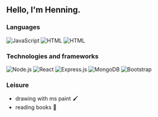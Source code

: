 ## Hello, I'm Henning.

### Languages

![JavaScript](https://img.shields.io/badge/-JavaScript-000?&logo=JavaScript)
![HTML](https://img.shields.io/badge/-HTML-000?logo=HTML5)
![HTML](https://img.shields.io/badge/-CSS3-000?logo=CSS3)

### Technologies and frameworks

![Node.js](https://img.shields.io/badge/-Node.js-000?&logo=node.js)
![React](https://img.shields.io/badge/-React-000?&logo=React)
![Express.js](https://img.shields.io/badge/-Expressjs-000?logo=Express)
![MongoDB](https://img.shields.io/badge/-MongoDB-000?logo=MongoDB)
![Bootstrap](https://img.shields.io/badge/-Bootstrap-000?logo=Bootstrap)

### Leisure
- drawing with ms paint 🖌️
- reading books 📖

